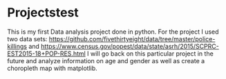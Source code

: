 # Projectstest
This is my first Data analysis project done in python.
For the project I used two data sets: https://github.com/fivethirtyeight/data/tree/master/police-killings and https://www.census.gov/popest/data/state/asrh/2015/SCPRC-EST2015-18+POP-RES.html
I will go back on this particular project in the future and analyze information on age and gender as well as create a choropleth map with matplotlib.
